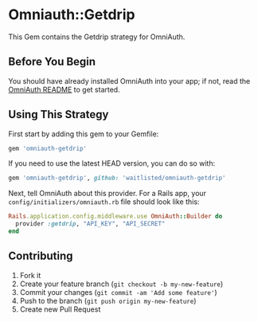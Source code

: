 # Omniauth::Getdrip

This Gem contains the Getdrip strategy for OmniAuth.

## Before You Begin

You should have already installed OmniAuth into your app; if not, read the [OmniAuth README](https://github.com/intridea/omniauth) to get started.



## Using This Strategy

First start by adding this gem to your Gemfile:

```ruby
gem 'omniauth-getdrip'
```

If you need to use the latest HEAD version, you can do so with:

```ruby
gem 'omniauth-getdrip', github: 'waitlisted/omniauth-getdrip'
```

Next, tell OmniAuth about this provider. For a Rails app, your `config/initializers/omniauth.rb` file should look like this:

```ruby
Rails.application.config.middleware.use OmniAuth::Builder do
  provider :getdrip, "API_KEY", "API_SECRET"
end
```



## Contributing

1. Fork it
2. Create your feature branch (`git checkout -b my-new-feature`)
3. Commit your changes (`git commit -am 'Add some feature'`)
4. Push to the branch (`git push origin my-new-feature`)
5. Create new Pull Request

